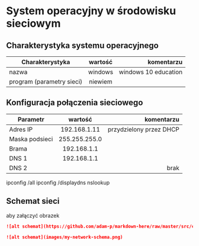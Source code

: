 System operacyjny w środowisku sieciowym
=========================================

Charakterystyka systemu operacyjnego
------------------------------------

| Charakterystyka | wartość           | komentarzu |
| ------------- |:-------------:| -----:|
| nazwa      | windows | windows 10 education|
| program (parametry sieci)      | niewiem |  |


Konfiguracja połączenia sieciowego
----------------------------------

| Parametr | wartość           | komentarzu |
| ------------- |:-------------:| -----:|
| Adres IP      |192.168.1.11 | przydzielony przez DHCP |
| Maska podsieci      |255.255.255.0  |  |
| Brama      |192.168.1.1  |  |
| DNS 1      | 192.168.1.1 |  |
| DNS 2      |  |brak  |

ipconfig /all
ipconfig /displaydns
nslookup

Schemat sieci
-------------

aby załączyć obrazek 

```markdown
![alt schemat](https://github.com/adam-p/markdown-here/raw/master/src/common/images/icon48.png)![alt schemat](https://github.com/adam-p/markdown-here/raw/master/src/common/images/icon48.png)

![alt schemat](images/my-network-schema.png)
```
